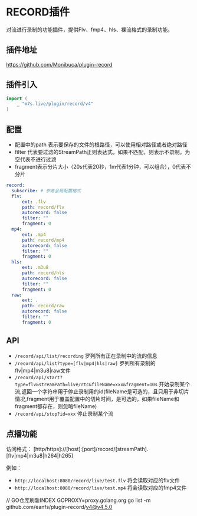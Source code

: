 # RECORD插件

对流进行录制的功能插件，提供Flv、fmp4、hls、裸流格式的录制功能。

## 插件地址

https://github.com/Monibuca/plugin-record

## 插件引入
```go
import (
    _ "m7s.live/plugin/record/v4"
)
```
## 配置

- 配置中的path 表示要保存的文件的根路径，可以使用相对路径或者绝对路径
- filter 代表要过滤的StreamPath正则表达式，如果不匹配，则表示不录制。为空代表不进行过滤
- fragment表示分片大小（20s代表20秒，1m代表1分钟，可以组合），0代表不分片

```yaml
record:
  subscribe: # 参考全局配置格式
  flv:
      ext: .flv
      path: record/flv
      autorecord: false
      filter: ""
      fragment: 0
  mp4:
      ext: .mp4
      path: record/mp4
      autorecord: false
      filter: ""
      fragment: 0
  hls:
      ext: .m3u8
      path: record/hls
      autorecord: false
      filter: ""
      fragment: 0
  raw:
      ext: .
      path: record/raw
      autorecord: false
      filter: ""
      fragment: 0
```

## API

- `/record/api/list/recording` 罗列所有正在录制中的流的信息
- `/record/api/list?type=[flv|mp4|hls|raw]` 罗列所有录制的flv|mp4|m3u8|raw文件
- `/record/api/start?type=flv&streamPath=live/rtc&fileName=xxx&fragment=10s` 开始录制某个流,返回一个字符串用于停止录制用的id(fileName是可选的，且只用于非切片情况,fragment用于覆盖配置中的切片时间，是可选的，如果fileName和fragment都存在，则忽略fileName)
- `/record/api/stop?id=xxx` 停止录制某个流

## 点播功能

访问格式：
 [http/https]://[host]:[port]/record/[streamPath].[flv|mp4|m3u8|h264|h265]

例如：
- `http://localhost:8080/record/live/test.flv` 将会读取对应的flv文件
- `http://localhost:8080/record/live/test.mp4` 将会读取对应的fmp4文件


// GO仓库刷新INDEX
GOPROXY=proxy.golang.org go list -m github.com/eanfs/plugin-record/v4@v4.5.0
